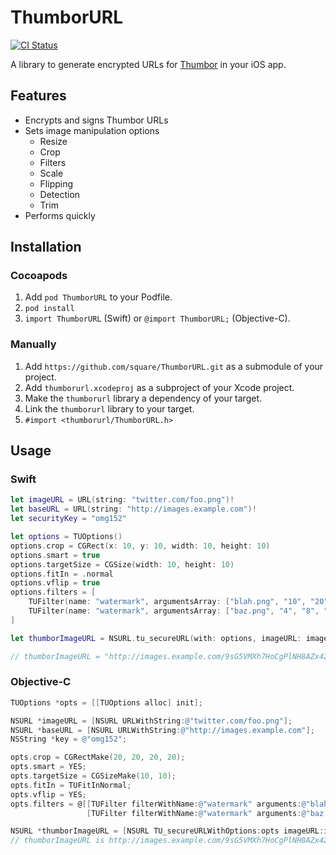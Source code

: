 # ThumborURL
[![CI Status](https://api.travis-ci.org/square/ThumborURL.svg?branch=master)](https://travis-ci.org/square/ThumborURL)

A library to generate encrypted URLs for [Thumbor](https://github.com/thumbor/thumbor) in your iOS app.

## Features

* Encrypts and signs Thumbor URLs
* Sets image manipulation options
	* Resize
	* Crop
	* Filters
	* Scale
	* Flipping
	* Detection
	* Trim
* Performs quickly

## Installation

### Cocoapods

1. Add `pod ThumborURL` to your Podfile.
1. `pod install`
1. `import ThumborURL` (Swift) or `@import ThumborURL;` (Objective-C).

### Manually

1. Add `https://github.com/square/ThumborURL.git` as a submodule of your project.
1. Add `thumborurl.xcodeproj` as a subproject of your Xcode project.
1. Make the `thumborurl` library a dependency of your target.
1. Link the `thumborurl` library to your target.
1. `#import <thumborurl/ThumborURL.h>`

## Usage

### Swift

```swift
let imageURL = URL(string: "twitter.com/foo.png")!
let baseURL = URL(string: "http://images.example.com")!
let securityKey = "omg152"

let options = TUOptions()
options.crop = CGRect(x: 10, y: 10, width: 10, height: 10)
options.smart = true
options.targetSize = CGSize(width: 10, height: 10)
options.fitIn = .normal
options.vflip = true
options.filters = [
    TUFilter(name: "watermark", argumentsArray: ["blah.png", "10", "20", "30"]),
    TUFilter(name: "watermark", argumentsArray: ["baz.png", "4", "8", "5"])
]

let thumborImageURL = NSURL.tu_secureURL(with: options, imageURL: imageURL, baseURL: baseURL, securityKey: securityKey)

// thumborImageURL = "http://images.example.com/9sG5VMXh7HoCgPlNH8AZx42y4fc=/10x10:20x20/fit-in/10x-10/smart/filters:watermark(blah.png,10,20,30):watermark(baz.png,4,8,5)/twitter.com/foo.png"
```

### Objective-C

```objective-c
TUOptions *opts = [[TUOptions alloc] init];

NSURL *imageURL = [NSURL URLWithString:@"twitter.com/foo.png"];
NSURL *baseURL = [NSURL URLWithString:@"http://images.example.com"];
NSString *key = @"omg152";

opts.crop = CGRectMake(20, 20, 20, 20);
opts.smart = YES;
opts.targetSize = CGSizeMake(10, 10);
opts.fitIn = TUFitInNormal;
opts.vflip = YES;
opts.filters = @[[TUFilter filterWithName:@"watermark" arguments:@"blah.png", @"10", @"20", @"30", nil],
                 [TUFilter filterWithName:@"watermark" arguments:@"baz.png", @"4", @"8", @"15", nil]];

NSURL *thumborImageURL = [NSURL TU_secureURLWithOptions:opts imageURL:imageURL baseURL:baseURL securityKey:key];
// thumborImageURL is http://images.example.com/9sG5VMXh7HoCgPlNH8AZx42y4fc=/10x10:20x20/fit-in/10x-10/smart/filters:watermark(blah.png,10,20,30):watermark(baz.png,4,8,5)/twitter.com/foo.png
```
